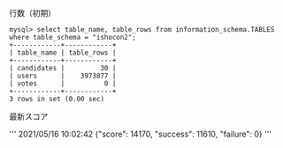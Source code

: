 行数（初期）

```
mysql> select table_name, table_rows from information_schema.TABLES where table_schema = "ishocon2";
+------------+------------+
| table_name | table_rows |
+------------+------------+
| candidates |         30 |
| users      |    3973877 |
| votes      |          0 |
+------------+------------+
3 rows in set (0.00 sec)
```

最新スコア

'''
2021/05/16 10:02:42 {"score": 14170, "success": 11610, "failure": 0}
'''